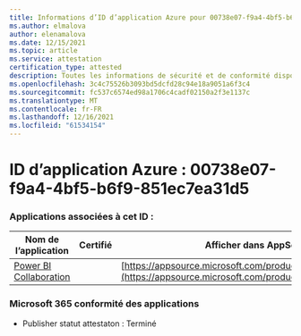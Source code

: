 ```yaml
---
title: Informations d’ID d’application Azure pour 00738e07-f9a4-4bf5-b6f9-851ec7ea31d5
ms.author: elmalova
author: elenamalova
ms.date: 12/15/2021
ms.topic: article
ms.service: attestation
certification_type: attested
description: Toutes les informations de sécurité et de conformité disponibles pour 00738e07-f9a4-4bf5-b6f9-851ec7ea31d5.
ms.openlocfilehash: 3c4c75526b3093bd5dcfd28c94e18a9051a6f3c4
ms.sourcegitcommit: fc537c6574ed98a1706c4cadf02150a2f3e1137c
ms.translationtype: MT
ms.contentlocale: fr-FR
ms.lasthandoff: 12/16/2021
ms.locfileid: "61534154"
---
```

# <a name="azure-app-id-00738e07-f9a4-4bf5-b6f9-851ec7ea31d5"></a>ID d’application Azure : 00738e07-f9a4-4bf5-b6f9-851ec7ea31d5


### <a name="apps-associated-with-this-id"></a>Applications associées à cet ID :
| **Nom de l’application** | **Certifié** | **Afficher dans AppSource** |
|--------------|---------------|-----------------------|
| [Power BI Collaboration](https://docs.microsoft.com/microsoft-365-app-certification/forward/WA104380739) |  | [https://appsource.microsoft.com/product/office/WA104380739](https://appsource.microsoft.com/product/office/WA104380739) |

### <a name="microsoft-365-app-compliance-status"></a>Microsoft 365 conformité des applications
- Publisher statut attestaton : Terminé
